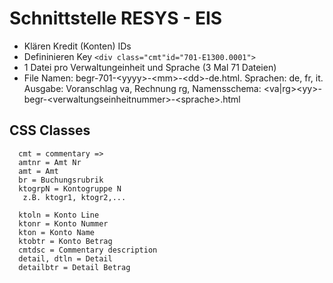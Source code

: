 # Schnittstelle RESYS - EIS

* Klären Kredit (Konten) IDs 
* Defininieren Key `<div class="cmt"id="701-E1300.0001">`
* 1 Datei pro Verwaltungeinheit und Sprache (3 Mal 71 Dateien)
* File Namen: begr-701-&lt;yyyy&gt;-&lt;mm&gt;-&lt;dd&gt;-de.html. Sprachen: de, fr, it. Ausgabe: Voranschlag va, Rechnung rg, Namensschema: &lt;va|rg&gt;&lt;yy&gt;-begr-&lt;verwaltungseinheitnummer&gt;-&lt;sprache>.html 

## CSS Classes

      cmt = commentary => 
      amtnr = Amt Nr
      amt = Amt
      br = Buchungsrubrik
      ktogrpN = Kontogruppe N
       z.B. ktogr1, ktogr2,...
      
      ktoln = Konto Line
      ktonr = Konto Nummer
      kton = Konto Name
      ktobtr = Konto Betrag
      cmtdsc = Commentary description
      detail, dtln = Detail
      detailbtr = Detail Betrag
